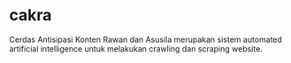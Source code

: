 # cakra
Cerdas Antisipasi Konten Rawan dan Asusila merupakan sistem automated artificial intelligence untuk melakukan crawling dan scraping website.
